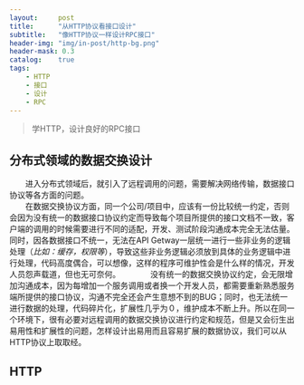 ```yaml
---
layout:     post
title:      "从HTTP协议看接口设计"
subtitle:   "像HTTP协议一样设计RPC接口"
header-img: "img/in-post/http-bg.png"
header-mask: 0.3
catalog:    true
tags:
    - HTTP
    - 接口
    - 设计
    - RPC
---
```

> 学HTTP，设计良好的RPC接口

## 分布式领域的数据交换设计
&#8195;&#8195;进入分布式领域后，就引入了远程调用的问题，需要解决网络传输，数据接口协议等各方面的问题。  
&#8195;&#8195;在数据交换协议方面，同一个公司/项目中，应该有一份比较统一约定，否则会因为没有统一的数据接口协议约定而导致每个项目所提供的接口文档不一致，客户端的调用的时候需要进行不同的适配，开发、测试阶段沟通成本完全无法估量。同时，因各数据接口不统一，无法在API Getway一层统一进行一些非业务的逻辑处理（_比如：缓存，权限等_），导致这些非业务逻辑必须放到具体的业务逻辑中进行处理，代码高度偶合，可以想像，这样的程序可维护性会是什么样的情况，开发人员怨声载道，但也无可奈何。　　
&#8195;&#8195;没有统一的数据交换协议约定，会无限增加沟通成本，因为每增加一个服务调用或者换一个开发人员，都需要重新熟悉服务端所提供的接口协议，沟通不完全还会产生意想不到的BUG；同时，也无法统一进行数据的处理，代码碎片化，扩展性几乎为０，维护成本不断上升。所以在同一个环境下，很有必要对远程调用的数据交换协议进行约定和规范，但是又会衍生出易用性和扩展性的问题，怎样设计出易用而且容易扩展的数据协议，我们可以从HTTP协议上取取经。

## HTTP